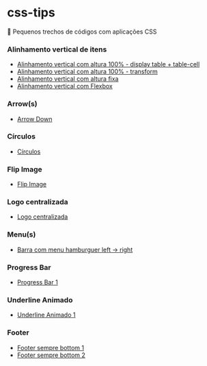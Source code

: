 # css-tips
:pushpin: Pequenos trechos de códigos com aplicações CSS

### Alinhamento vertical de itens
- [Alinhamento vertical com altura 100% - display table + table-cell](https://github.com/theandersonn/css-tips/blob/master/tips/alinhamento-vertical-cemporcento.html)
- [Alinhamento vertical com altura 100% - transform](https://github.com/theandersonn/css-tips/blob/master/tips/alinhamento-vertical-cemporcento-2.html)
- [Alinhamento vertical com altura fixa](https://github.com/theandersonn/css-tips/blob/master/tips/alinhamento-vertical-fixo.html)
- [Alinhamento vertical com Flexbox](https://github.com/theandersonn/css-tips/blob/master/tips/alinhamento-vertical-com-fexbox.html)

### Arrow(s)
- [Arrow Down](https://github.com/theandersonn/css-tips/blob/master/tips/arrow-down.html)

### Círculos
- [Círculos](https://github.com/theandersonn/css-tips/blob/master/tips/circulos.html)

### Flip Image
- [Flip Image](https://github.com/theandersonn/css-tips/blob/master/tips/flip-image.html)

### Logo centralizada
- [Logo centralizada]()

### Menu(s)
- [Barra com menu hamburguer left -> right](https://github.com/theandersonn/css-tips/blob/master/tips/menu-hamburguer-left-right-1.html)

### Progress Bar
- [Progress Bar 1](https://github.com/theandersonn/css-tips/blob/master/tips/progress-bar-1.html)

### Underline Animado
- [Underline Animado 1](https://github.com/theandersonn/css-tips/blob/master/tips/underline-animado-1.html)

### Footer
- [Footer sempre bottom 1](https://github.com/theandersonn/css-tips/blob/master/tips/footer-sempre-bottom-1.html)
- [Footer sempre bottom 2](https://github.com/theandersonn/css-tips/blob/master/tips/footer-sempre-bottom-2.html)
